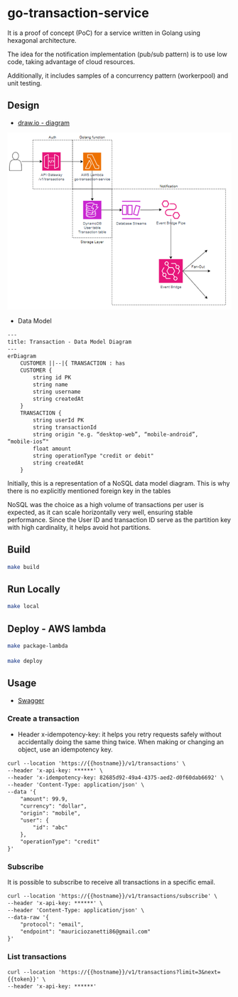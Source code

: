 # go-transaction-service
It is a proof of concept (PoC) for a service written in Golang using hexagonal architecture. 

The idea for the notification implementation (pub/sub pattern) is to use low code, taking advantage of cloud resources.

Additionally, it includes samples of a concurrency pattern (workerpool) and unit testing.

## Design
* [draw.io - diagram](https://viewer.diagrams.net/?tags=%7B%7D&highlight=0000ff&edit=_blank&layers=1&nav=1&title=go-transaction-service-serverless.drawio#R7VrbcqM4EP0aPyaFwBj7MfiSmSrPrKu8u7P7lJJBBs0Acgn5tl%2B%2FLRDGWPgyFRzHlcwkFdRqoVafPq0W0LL68eaZ40X4jfkkapmGv2lZg5ZpIsM24I%2BUbHOJLVtSEHDqK6VSMKX%2FkWKkki6pT9KKomAsEnRRFXosSYgnKjLMOVtX1eYsqs66wAHRBFMPR7r0B%2FVFmEu7plPKvxAahMXMqNPLe2JcKKuVpCH22XpPZA1bVp8zJvKreNMnkXRe4Zd83OhI784wThJxyYDRExF%2FL1dPP8PF2CMjO3C%2FPD%2BYnfw2Kxwt1Yq%2FM0Hn1MOCskRZLraFOzhbJj6RdzRalrsOqSDTBfZk7xoCAGShiCNoIbic0yjqs4hxaCcsASXXx2mYDZf9EZ6RaMJSmk1lDTxYCQFld0W4AAui8YGCYHIGHNGgVv1JdcyYECyGDrU26Cabo15DOywgiAmLieBbUFED2kghreLXLAJ6XUaD5Vi5LNyLBKurFLGKwGB37xIkuFA4%2FQZmqKPBQnwIWtVkXIQsYAmOhqXUrQJX6oyZ9GkGx08ixFYxEC8Fq4KZzyknOu1JsIstuUdOLUDxGPOAiFN6R6DhJILoXFUNad7NGjM0twOlF5m3PCGD%2FBwfGgjHIqhUNCJLj8a2oQdj51qxWOOU%2B4rFzoWx6NwyFPUkPVzJlZqGC5smeME0JhQiUYvPX0R4YeHnpYhoQvq7jVIK5ywRRYpumRb8H0m73IBjn5KyT6Xv%2FYwO6kMH2Y4L8lRw9oscy%2FXGiZS%2By9WHSfxIrt%2FfXsB2FSLILNpq8XJKnC7yhc7pRtrhLhiVd8l8l6qbFBSON4EsYB7xOm0%2FEqkxy1z7sgDHps2Q1z5gr9ntauztvCV7kc7eV3OTbKj4Z%2B%2F6X3mrR1u1Bht156yx3WtMCKewKglyJmuQ46%2Flrho6keFToulYVTTb9gFMeU5Row6Q2pnxCvCsO0%2B9V4KlXYXFRr23haX9yanGONVBb8sp5%2BxGe2qHzfaXzFDbhR8wvZ%2F%2F2qDal5JH064R1skcXYh0NfiD6mY4FNbJHF2IdDXZKqyuCutkjq1bfDga1YxGB6Ph5zcLlssqE%2BiZZ%2F%2FeY3lSW4pwklPxqyftcaGZXx0tWBoqVRxU3dy6%2BkHD6eqlSiFr%2FqBhaNy7r92ue%2BFBo3fLg0ZXy3%2BDbYJjNgBPdCIw251xuArk1V8pRLxc0Ax8rfX%2ByXGSwrk4e4hUKH0mz7tInv2eaeeHow%2BRPP0sxP1ZM5nTKh6J7A55vdse8nYZ6l4zZ%2B%2FCzNm5Zebs6ZkTQ9bDqXw4MxWc4Dg9nQCv8HzmCJHv%2FvlMwdiXNHNsQ0%2F67cOnMzcmbnFwvVviFoe3s8zt3pK5hZV71H36MQXBGMczH%2BulTcAeRFndPEAZtKLeZ3VzL9XNcOAgw%2Fgw1U2UR%2FFVahtkIS1F2j09Rdq9a3G3e%2B8p8uJ3oUY9Mm%2BUI%2FWXoU%2BTryB4xoKs8VZPkjDNCgaN9jLlmfrnM0W%2BnxT5sZ6e4QV9CVQgN5InUfFi78Rr%2Brc9A1o6f5dgyek3FR%2Fg8x6I8wpSPR2oHXj7SKHrVf22BtUIJw9%2FLIWGFixbVCGpPefV4HTWxzH1%2FWyzrIuBapQ0gELHOXiVWgNDHV%2Bsq%2FGlrYHwzCKcBCCbLxPv89u4%2FIT83shj6uSZCsZx9onMGG%2FlE%2Bt3hdoOjrPA5fheAbW6Lxobgw2a5Reu%2BVva8jtha%2Fg%2F)

![alt text](docs/media/go-transaction-service-design.png "go transaction service design")

* Data Model

```mermaid
---
title: Transaction - Data Model Diagram
---
erDiagram
    CUSTOMER ||--|{ TRANSACTION : has
    CUSTOMER {
        string id PK
        string name
        string username
        string createdAt
    }
    TRANSACTION {
        string userId PK
        string transactionId 
        string origin "e.g. “desktop-web”, “mobile-android”,
“mobile-ios”"
        float amount
        string operationType "credit or debit"
        string createdAt
    }
```

Initially, this is a representation of a NoSQL data model diagram. This is why there is no explicitly mentioned foreign key in the tables

NoSQL was the choice as a high volume of transactions per user is expected, as it can scale horizontally very well,  ensuring stable performance. Since the User ID and transaction ID serve as the partition key with high cardinality, it helps avoid hot partitions.

## Build

```bash
make build
```

## Run Locally
```bash
make local
```

## Deploy - AWS lambda
```bash
make package-lambda

make deploy
```

## Usage
* [Swagger](docs/swagger.yaml) 

### Create a transaction

* Header x-idempotency-key:  it helps you retry requests safely without accidentally doing the same thing twice. When making or changing an object, use an idempotency key.

```
curl --location 'https://{{hostname}}/v1/transactions' \
--header 'x-api-key: ******' \
--header 'x-idempotency-key: 82685d92-49a4-4375-aed2-d0f60dab6692' \
--header 'Content-Type: application/json' \
--data '{
    "amount": 99.9,
    "currency": "dollar",
    "origin": "mobile",
    "user": {
        "id": "abc"
    },
    "operationType": "credit"
}'
```

### Subscribe

It is possible to subscribe to receive all transactions in a specific email.

```
curl --location 'https://{{hostname}}/v1/transactions/subscribe' \
--header 'x-api-key: ******' \
--header 'Content-Type: application/json' \
--data-raw '{
    "protocol": "email",
    "endpoint": "mauriciozanetti86@gmail.com"
}'
```

### List transactions

```
curl --location 'https://{{hostname}}/v1/transactions?limit=3&next={{token}}' \
--header 'x-api-key: ******' 
```